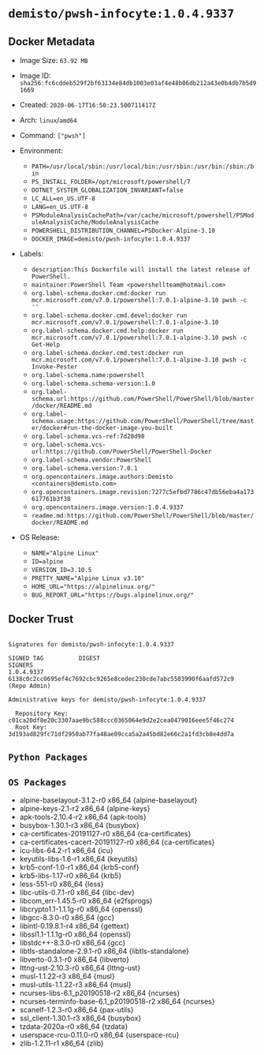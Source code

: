# `demisto/pwsh-infocyte:1.0.4.9337`
## Docker Metadata
- Image Size: `63.92 MB`
- Image ID: `sha256:fc6cddeb529f2bf63134e84db1003e03af4e48b06db212a43e0b4db7b5d91669`
- Created: `2020-06-17T16:50:23.500711417Z`
- Arch: `linux`/`amd64`
- Command: `["pwsh"]`
- Environment:
  - `PATH=/usr/local/sbin:/usr/local/bin:/usr/sbin:/usr/bin:/sbin:/bin`
  - `PS_INSTALL_FOLDER=/opt/microsoft/powershell/7`
  - `DOTNET_SYSTEM_GLOBALIZATION_INVARIANT=false`
  - `LC_ALL=en_US.UTF-8`
  - `LANG=en_US.UTF-8`
  - `PSModuleAnalysisCachePath=/var/cache/microsoft/powershell/PSModuleAnalysisCache/ModuleAnalysisCache`
  - `POWERSHELL_DISTRIBUTION_CHANNEL=PSDocker-Alpine-3.10`
  - `DOCKER_IMAGE=demisto/pwsh-infocyte:1.0.4.9337`
- Labels:
  - `description:This Dockerfile will install the latest release of PowerShell.`
  - `maintainer:PowerShell Team <powershellteam@hotmail.com>`
  - `org.label-schema.docker.cmd:docker run mcr.microsoft.com/v7.0.1/powershell:7.0.1-alpine-3.10 pwsh -c ''`
  - `org.label-schema.docker.cmd.devel:docker run mcr.microsoft.com/v7.0.1/powershell:7.0.1-alpine-3.10`
  - `org.label-schema.docker.cmd.help:docker run mcr.microsoft.com/v7.0.1/powershell:7.0.1-alpine-3.10 pwsh -c Get-Help`
  - `org.label-schema.docker.cmd.test:docker run mcr.microsoft.com/v7.0.1/powershell:7.0.1-alpine-3.10 pwsh -c Invoke-Pester`
  - `org.label-schema.name:powershell`
  - `org.label-schema.schema-version:1.0`
  - `org.label-schema.url:https://github.com/PowerShell/PowerShell/blob/master/docker/README.md`
  - `org.label-schema.usage:https://github.com/PowerShell/PowerShell/tree/master/docker#run-the-docker-image-you-built`
  - `org.label-schema.vcs-ref:7d20d98`
  - `org.label-schema.vcs-url:https://github.com/PowerShell/PowerShell-Docker`
  - `org.label-schema.vendor:PowerShell`
  - `org.label-schema.version:7.0.1`
  - `org.opencontainers.image.authors:Demisto <containers@demisto.com>`
  - `org.opencontainers.image.revision:7277c5efbd7786c47db56eba4a173617761b3f38`
  - `org.opencontainers.image.version:1.0.4.9337`
  - `readme.md:https://github.com/PowerShell/PowerShell/blob/master/docker/README.md`

- OS Release:
  - `NAME="Alpine Linux"`
  - `ID=alpine`
  - `VERSION_ID=3.10.5`
  - `PRETTY_NAME="Alpine Linux v3.10"`
  - `HOME_URL="https://alpinelinux.org/"`
  - `BUG_REPORT_URL="https://bugs.alpinelinux.org/"`

## Docker Trust
```

Signatures for demisto/pwsh-infocyte:1.0.4.9337

SIGNED TAG          DIGEST                                                             SIGNERS
1.0.4.9337          6138c0c2cc0695ef4c7692cbc9265e8cedec230cde7abc5503990f6aafd572c9   (Repo Admin)

Administrative keys for demisto/pwsh-infocyte:1.0.4.9337

  Repository Key:	c01ca20df8e20c3307aae9bc588ccc0365064e9d2e2cea0479016eee5f46c274
  Root Key:	3d193ad829fc71df2950ab77fa48ae09cca5a2a45bd82e66c2a1fd3cb8e4dd7a

```

## `Python Packages`


## `OS Packages`

* alpine-baselayout-3.1.2-r0 x86_64 {alpine-baselayout}
* alpine-keys-2.1-r2 x86_64 {alpine-keys}
* apk-tools-2.10.4-r2 x86_64 {apk-tools}
* busybox-1.30.1-r3 x86_64 {busybox}
* ca-certificates-20191127-r0 x86_64 {ca-certificates}
* ca-certificates-cacert-20191127-r0 x86_64 {ca-certificates}
* icu-libs-64.2-r1 x86_64 {icu}
* keyutils-libs-1.6-r1 x86_64 {keyutils}
* krb5-conf-1.0-r1 x86_64 {krb5-conf}
* krb5-libs-1.17-r0 x86_64 {krb5}
* less-551-r0 x86_64 {less}
* libc-utils-0.7.1-r0 x86_64 {libc-dev}
* libcom_err-1.45.5-r0 x86_64 {e2fsprogs}
* libcrypto1.1-1.1.1g-r0 x86_64 {openssl}
* libgcc-8.3.0-r0 x86_64 {gcc}
* libintl-0.19.8.1-r4 x86_64 {gettext}
* libssl1.1-1.1.1g-r0 x86_64 {openssl}
* libstdc++-8.3.0-r0 x86_64 {gcc}
* libtls-standalone-2.9.1-r0 x86_64 {libtls-standalone}
* libverto-0.3.1-r0 x86_64 {libverto}
* lttng-ust-2.10.3-r0 x86_64 {lttng-ust}
* musl-1.1.22-r3 x86_64 {musl}
* musl-utils-1.1.22-r3 x86_64 {musl}
* ncurses-libs-6.1_p20190518-r2 x86_64 {ncurses}
* ncurses-terminfo-base-6.1_p20190518-r2 x86_64 {ncurses}
* scanelf-1.2.3-r0 x86_64 {pax-utils}
* ssl_client-1.30.1-r3 x86_64 {busybox}
* tzdata-2020a-r0 x86_64 {tzdata}
* userspace-rcu-0.11.0-r0 x86_64 {userspace-rcu}
* zlib-1.2.11-r1 x86_64 {zlib}
